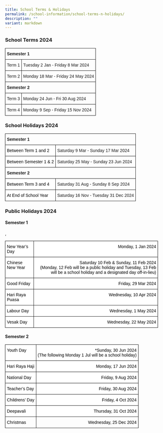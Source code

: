 ```yaml
---
title: School Terms & Holidays
permalink: /school-information/school-terms-n-holidays/
description: ""
variant: markdown
---
```

### School Terms 2024

<style type="text/css">
.tg  {border-collapse:collapse;border-spacing:0;}
.tg td{border-color:black;border-style:solid;border-width:1px;font-family:Arial, sans-serif;font-size:14px;
  overflow:hidden;padding:10px 5px;word-break:normal;}
.tg th{border-color:black;border-style:solid;border-width:1px;font-family:Arial, sans-serif;font-size:14px;
  font-weight:normal;overflow:hidden;padding:10px 5px;word-break:normal;}
.tg .tg-1wig{font-weight:bold;text-align:left;vertical-align:top}
.tg .tg-0lax{text-align:left;vertical-align:top}
</style>
<table class="tg">
<thead>
  <tr>
    <th class="tg-1wig" colspan="2">Semester 1</th>
  </tr>
</thead>
<tbody>
  <tr>
    <td class="tg-0lax">Term 1</td>
    <td class="tg-0lax">Tuesday 2 Jan&nbsp;- Friday 8 Mar 2024</td>
  </tr>
  <tr>
    <td class="tg-0lax">Term 2</td>
    <td class="tg-0lax">Monday 18 Mar - Friday 24 May 2024</td>
  </tr>
  <tr>
    <td class="tg-1wig" colspan="2">Semester 2</td>
  </tr>
  <tr>
    <td class="tg-0lax">Term 3</td>
    <td class="tg-0lax">Monday 24 Jun - Fri 30 Aug 2024</td>
  </tr>
  <tr>
    <td class="tg-0lax">Term 4</td>
    <td class="tg-0lax">Monday 9 Sep - Friday 15 Nov 2024</td>
  </tr>
</tbody>
</table>

### School Holidays 2024

<style type="text/css">
.tg  {border-collapse:collapse;border-spacing:0;}
.tg td{border-color:black;border-style:solid;border-width:1px;font-family:Arial, sans-serif;font-size:14px;
  overflow:hidden;padding:10px 5px;word-break:normal;}
.tg th{border-color:black;border-style:solid;border-width:1px;font-family:Arial, sans-serif;font-size:14px;
  font-weight:normal;overflow:hidden;padding:10px 5px;word-break:normal;}
.tg .tg-1wig{font-weight:bold;text-align:left;vertical-align:top}
.tg .tg-yst8{background-color:#FFF;text-align:left;text-decoration:underline;vertical-align:top}
.tg .tg-ktyi{background-color:#FFF;text-align:left;vertical-align:top}
</style>
<table class="tg">
<thead>
  <tr>
    <th class="tg-1wig" colspan="2">Semester 1</th>
  </tr>
</thead>
<tbody>
  <tr>
    <td class="tg-ktyi"><span style="font-weight:400;color:#000">Between Term 1 and 2</span></td>
    <td class="tg-0lax">Saturday 9 Mar - Sunday 17 Mar 2024</td>
  </tr>
  <tr>
    <td class="tg-ktyi"><span style="font-weight:400;color:#000">Between Semester 1 &amp; 2</span></td>
    <td class="tg-0lax">Saturday 25 May - Sunday 23 Jun 2024</td>
  </tr>
  <tr>
    <td class="tg-1wig" colspan="2">Semester 2</td>
  </tr>
  <tr>
    <td class="tg-ktyi"><span style="font-weight:400;color:#000">Between Term 3 and 4</span></td>
    <td class="tg-0lax">Saturday 31 Aug - Sunday 8 Sep 2024</td>
  </tr>
  <tr>
    <td class="tg-ktyi"><span style="font-weight:400;color:#000">At End of School Year</span></td>
    <td class="tg-0lax">Saturday 16 Nov - Tuesday 31 Dec 2024</td>
  </tr>
</tbody>
</table>

### Public Holidays 2024

#### Semester 1
<style type="text/css">
.tg  {border-collapse:collapse;border-spacing:0;}
.tg td{border-color:black;border-style:solid;border-width:1px;font-family:Arial, sans-serif;font-size:14px;
  overflow:hidden;padding:10px 5px;word-break:normal;}
.tg th{border-color:black;border-style:solid;border-width:1px;font-family:Arial, sans-serif;font-size:14px;
  font-weight:normal;overflow:hidden;padding:10px 5px;word-break:normal;}
.tg .tg-eelb{background-color:#FFF;text-align:right;vertical-align:top}
.tg .tg-lqy6{text-align:right;vertical-align:top}
.tg .tg-ktyi{background-color:#FFF;text-align:left;vertical-align:top}
.tg .tg-0lax{text-align:left;vertical-align:top}
</style>
,
  <table class="tg">
<thead>
  <tr>
    <th class="tg-ktyi"><span style="font-weight:400;color:#000">New Year’s Day</span></th>
    <th class="tg-eelb"><span style="font-weight:400;color:#000">Monday, 1 Jan 2024</span></th>
  </tr>
</thead>
<tbody>
  
  <tr>
    <td class="tg-ktyi"><span style="font-weight:400;color:#000">Chinese New Year</span></td>
    <td class="tg-eelb"><span style="font-weight:400;color:#000">Saturday 10 Feb &amp; Sunday, 11 Feb 2024<br>(Monday, 12 Feb will be a public holiday and Tuesday, 13 Feb will be a school holiday and a designated day off-in-lieu)</span></td></tr>
  <tr>
    <td class="tg-ktyi"><span style="font-weight:400;color:#000">Good Friday</span></td>
    <td class="tg-eelb"><span style="font-weight:400;color:#000">Friday, 29 Mar 2024</span></td>
  </tr>
  <tr>
    <td class="tg-ktyi"><span style="font-weight:400;color:#000">Hari Raya Puasa</span></td>
    <td class="tg-eelb"><span style="font-weight:400;color:#000">Wednesday, 10 Apr 2024</span></td>
  </tr>
  <tr>
    <td class="tg-ktyi"><span style="font-weight:400;color:#000">Labour Day</span></td>
    <td class="tg-eelb"><span style="font-weight:400;color:#000">Wednesday, 1 May 2024</span></td>
  </tr>
  <tr>
    <td class="tg-ktyi"><span style="font-weight:400;color:#000">Vesak Day</span></td>
    <td class="tg-eelb"><span style="font-weight:400;color:#000">Wednesday, 22 May 2024</span></td>
  </tr>
</tbody>
</table>

#### Semester 2

<style type="text/css">
.tg  {border-collapse:collapse;border-spacing:0;}
.tg td{border-color:black;border-style:solid;border-width:1px;font-family:Arial, sans-serif;font-size:14px;
  overflow:hidden;padding:10px 5px;word-break:normal;}
.tg th{border-color:black;border-style:solid;border-width:1px;font-family:Arial, sans-serif;font-size:14px;
  font-weight:normal;overflow:hidden;padding:10px 5px;word-break:normal;}
.tg .tg-eelb{background-color:#FFF;text-align:right;vertical-align:top}
.tg .tg-lqy6{text-align:right;vertical-align:top}
.tg .tg-ktyi{background-color:#FFF;text-align:left;vertical-align:top}
.tg .tg-0lax{text-align:left;vertical-align:top}
</style>
<table class="tg">
<thead>
  <tr>
    <th class="tg-ktyi"><span style="font-weight:400;color:#000">Youth Day</span></th>
    <th class="tg-eelb"><span style="font-weight:400;color:#000">*Sunday, 30 Jun 2024 <br>(The following Monday 1 Jul will be a school holiday)</span></th>
  </tr>
</thead>
<tbody>
  <tr>
    <td class="tg-ktyi"><span style="font-weight:400;color:#000">Hari Raya Haji</span></td>
    <td class="tg-eelb"><span style="font-weight:400;color:#000">Monday, 17 Jun 2024</span></td>
  </tr>
  <tr>
    <td class="tg-ktyi"><span style="font-weight:400;color:#000">National Day</span></td>
    <td class="tg-eelb"><span style="font-weight:400;color:#000">Friday, 9 Aug 2024</span></td>
  </tr>
  <tr>
    <td class="tg-ktyi"><span style="font-weight:400;color:#000">Teacher’s Day</span></td>
    <td class="tg-eelb"><span style="font-weight:400;color:#000">Friday, 30 Aug 2024</span></td>
  </tr>
  <tr>
    <td class="tg-ktyi"><span style="font-weight:400;color:#000">Childrens’ Day</span></td>
    <td class="tg-eelb"><span style="font-weight:400;color:#000">Friday, 4 Oct 2024</span></td>
  </tr>
  <tr>
    <td class="tg-ktyi"><span style="font-weight:400;color:#000">Deepavali</span></td>
    <td class="tg-eelb"><span style="font-weight:400;color:#000">Thursday, 31 Oct 2024</span></td>
  </tr>
  <tr>
    <td class="tg-0lax"><span style="font-weight:400;color:#000">Christmas</span></td>
    <td class="tg-lqy6"><span style="font-weight:400;color:#000">Wednesday, 25 Dec 2024</span></td>
  </tr>
</tbody>
</table>